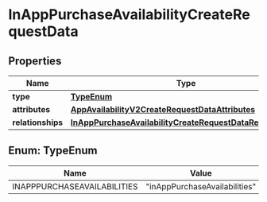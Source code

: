 

# InAppPurchaseAvailabilityCreateRequestData


## Properties

| Name | Type | Description | Notes |
|------------ | ------------- | ------------- | -------------|
|**type** | [**TypeEnum**](#TypeEnum) |  |  |
|**attributes** | [**AppAvailabilityV2CreateRequestDataAttributes**](AppAvailabilityV2CreateRequestDataAttributes.md) |  |  |
|**relationships** | [**InAppPurchaseAvailabilityCreateRequestDataRelationships**](InAppPurchaseAvailabilityCreateRequestDataRelationships.md) |  |  |



## Enum: TypeEnum

| Name | Value |
|---- | -----|
| INAPPPURCHASEAVAILABILITIES | &quot;inAppPurchaseAvailabilities&quot; |



